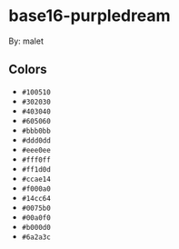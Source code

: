 # base16-purpledream

By: malet

## Colors

* `#100510`
* `#302030`
* `#403040`
* `#605060`
* `#bbb0bb`
* `#ddd0dd`
* `#eee0ee`
* `#fff0ff`
* `#ff1d0d`
* `#ccae14`
* `#f000a0`
* `#14cc64`
* `#0075b0`
* `#00a0f0`
* `#b000d0`
* `#6a2a3c`

